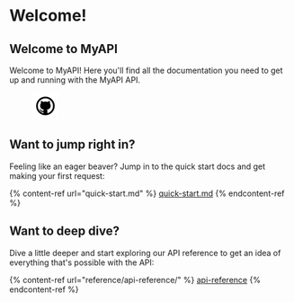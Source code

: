 # Welcome!

## Welcome to MyAPI

Welcome to MyAPI! Here you'll find all the documentation you need to get up and running with the MyAPI API.

<figure><img src=".gitbook/assets/github.png" alt=""><figcaption></figcaption></figure>

## Want to jump right in?

Feeling like an eager beaver? Jump in to the quick start docs and get making your first request:

{% content-ref url="quick-start.md" %}
[quick-start.md](quick-start.md)
{% endcontent-ref %}

## Want to deep dive?

Dive a little deeper and start exploring our API reference to get an idea of everything that's possible with the API:

{% content-ref url="reference/api-reference/" %}
[api-reference](reference/api-reference/)
{% endcontent-ref %}
